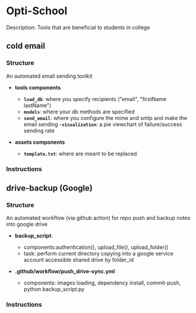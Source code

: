 # Opti-School
Description: Tools that are beneficial to students in college

## cold email
### Structure
An automated email sending toolkit 
- **tools components**
    - **`load_db`**: where you specify recipients ("email", "firstName lastName")
    - **`models`**: where your db methods are specified
    - **`send_email`**: where you configure the mime and smtp and make the email sending
    -**`visualization`**: a pie viewchart of failure/success sending rate

- **assets components**
    - **`template.txt`**: where <content> are meant to be replaced
### Instructions

## drive-backup (Google)
### Structure
An automated workflow (via github action) for repo push and backup notes into google drive

- **backup_script**: 
    - components:authentication(), upload_file(), upload_folder()
    - task: perform current directory copying into a google service account accessible shared drive by folder_id

- **.github/workflow/push_drive-sync.yml**
    - components: images loading, dependency install, commit-push, python backup_script.py
### Instructions
